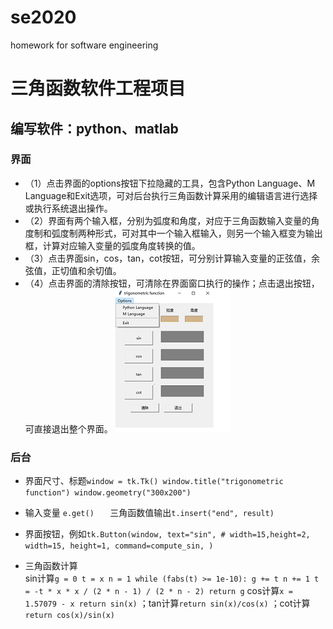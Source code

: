 # se2020
homework for software engineering

三角函数软件工程项目
=
编写软件：python、matlab
--
### 界面
* （1）点击界面的options按钮下拉隐藏的工具，包含Python Language、M Language和Exit选项，可对后台执行三角函数计算采用的编辑语言进行选择或执行系统退出操作。
* （2）界面有两个输入框，分别为弧度和角度，对应于三角函数输入变量的角度制和弧度制两种形式，可对其中一个输入框输入，则另一个输入框变为输出框，计算对应输入变量的弧度角度转换的值。<br>
* （3）点击界面sin，cos，tan，cot按钮，可分别计算输入变量的正弦值，余弦值，正切值和余切值。
* （4）点击界面的清除按钮，可清除在界面窗口执行的操作；点击退出按钮，可直接退出整个界面。
![](https://github.com/PufeiLi/se2020/raw/master/界面.png)
### 后台
* 界面尺寸、标题```
             window = tk.Tk()
             window.title("trigonometric function")
             window.geometry("300x200")
             ```
* 输入变量 ```
             e.get()   
             ```
三角函数值输出```
         t.insert("end", result)
         ```<br>

* 界面按钮，例如```
         tk.Button(window,
                  text="sin",
                  # width=15,height=2,
                  width=15, height=1,
                  command=compute_sin, )
                  ```
* 三角函数计算<br>
sin计算```
        g = 0
        t = x
        n = 1
        while (fabs(t) >= 1e-10):
        g += t
        n += 1
        t = -t * x * x / (2 * n - 1) / (2 * n - 2)
        return g
        ```
  cos计算```
         x = 1.57079 - x
         return sin(x)
         ```
   ；tan计算```
          return sin(x)/cos(x)
          ```
    ；cot计算```
           return cos(x)/sin(x)
           ```

         
